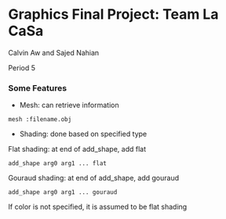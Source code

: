 # Graphics Final Project: Team La CaSa
Calvin Aw and Sajed Nahian

Period 5

### Some Features
+ Mesh: can retrieve information 
```
mesh :filename.obj
```
+ Shading: done based on specified type

Flat shading: at end of add_shape, add flat
```
add_shape arg0 arg1 ... flat
```

Gouraud shading: at end of add_shape, add gouraud
```
add_shape arg0 arg1 ... gouraud
```

If color is not specified, it is assumed to be flat shading
